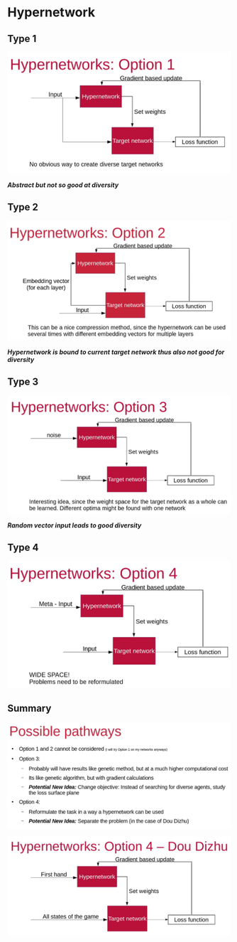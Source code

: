 # Hypernetwork



## Type 1

![image-20240907162043887](./img/image-20240907162043887.png)

***Abstract but not so good at diversity***



## Type 2

![image-20240907162139971](./img/image-20240907162139971.png)

***Hypernetwork is bound to current target network thus also not good for diversity***



## Type 3

![image-20240907162521157](./img/image-20240907162521157.png)

***Random vector input leads to good diversity***



## Type 4

![image-20240907162655854](./img/image-20240907162655854.png)



## Summary

![image-20240907162858406](./img/image-20240907162858406.png)

![image-20240907162918593](./img/image-20240907162918593.png)